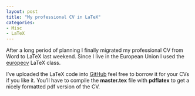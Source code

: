```yaml
---
layout: post
title: "My professional CV in LaTeX"
categories:
- Misc
- LaTeX
---
```


After a long period of planning I finally migrated my professional CV
from Word to LaTeX last weekend. Since I live in the European Union I
used the [europecv](http://www.ctan.org/tex-archive/macros/latex/contrib/europecv/) LaTeX class.

I’ve uploaded the LaTeX code into [GitHub](http://github.com/bbatsov/cv) feel free to borrow it for
your CVs if you like it. You’ll have to compile the **master.tex** file
with **pdflatex** to get a nicely formatted pdf version of the CV.
